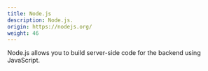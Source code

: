 ```yaml
---
title: Node.js
description: Node.js.
origin: https://nodejs.org/
weight: 46
---
```

Node.js allows you to build server-side code for the backend using JavaScript.
